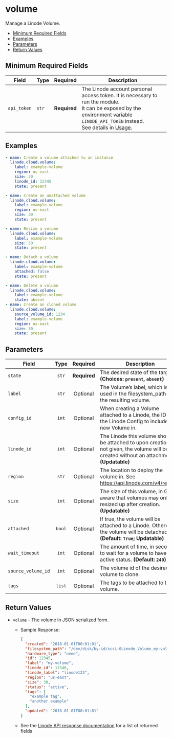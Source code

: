 # volume

Manage a Linode Volume.

- [Minimum Required Fields](#minimum-required-fields)
- [Examples](#examples)
- [Parameters](#parameters)
- [Return Values](#return-values)

## Minimum Required Fields
| Field       | Type  | Required     | Description                                                                                                                                                                                                              |
|-------------|-------|--------------|--------------------------------------------------------------------------------------------------------------------------------------------------------------------------------------------------------------------------|
| `api_token` | `str` | **Required** | The Linode account personal access token. It is necessary to run the module. <br/>It can be exposed by the environment variable `LINODE_API_TOKEN` instead. <br/>See details in [Usage](https://github.com/linode/ansible_linode?tab=readme-ov-file#usage). |

## Examples

```yaml
- name: Create a volume attached to an instance
  linode.cloud.volume:
    label: example-volume
    region: us-east
    size: 30
    linode_id: 12345
    state: present
```

```yaml
- name: Create an unattached volume
  linode.cloud.volume:
    label: example-volume
    region: us-east
    size: 30
    state: present
```

```yaml
- name: Resize a volume
  linode.cloud.volume:
    label: example-volume
    size: 50
    state: present
```

```yaml
- name: Detach a volume
  linode.cloud.volume:
    label: example-volume
    attached: false
    state: present
```

```yaml
- name: Delete a volume
  linode.cloud.volume:
    label: example-volume
    state: absent
- name: Create an cloned volume
  linode.cloud.volume: 
    source_volume_id: 1234
    label: example-volume
    region: us-east
    size: 30
    state: present
```


## Parameters

| Field     | Type | Required | Description                                                                  |
|-----------|------|----------|------------------------------------------------------------------------------|
| `state` | <center>`str`</center> | <center>**Required**</center> | The desired state of the target.  **(Choices: `present`, `absent`)** |
| `label` | <center>`str`</center> | <center>Optional</center> | The Volume’s label, which is also used in the filesystem_path of the resulting volume.   |
| `config_id` | <center>`int`</center> | <center>Optional</center> | When creating a Volume attached to a Linode, the ID of the Linode Config to include the new Volume in.   |
| `linode_id` | <center>`int`</center> | <center>Optional</center> | The Linode this volume should be attached to upon creation. If not given, the volume will be created without an attachment.  **(Updatable)** |
| `region` | <center>`str`</center> | <center>Optional</center> | The location to deploy the volume in. See https://api.linode.com/v4/regions   |
| `size` | <center>`int`</center> | <center>Optional</center> | The size of this volume, in GB. Be aware that volumes may only be resized up after creation.  **(Updatable)** |
| `attached` | <center>`bool`</center> | <center>Optional</center> | If true, the volume will be attached to a Linode. Otherwise, the volume will be detached.  **(Default: `True`; Updatable)** |
| `wait_timeout` | <center>`int`</center> | <center>Optional</center> | The amount of time, in seconds, to wait for a volume to have the active status.  **(Default: `240`)** |
| `source_volume_id` | <center>`int`</center> | <center>Optional</center> | The volume id of the desired volume to clone.   |
| `tags` | <center>`list`</center> | <center>Optional</center> | The tags to be attached to the volume.   |

## Return Values

- `volume` - The volume in JSON serialized form.

    - Sample Response:
        ```json
        {
          "created": "2018-01-01T00:01:01",
          "filesystem_path": "/dev/disk/by-id/scsi-0Linode_Volume_my-volume",
          "hardware_type": "nvme",
          "id": 12345,
          "label": "my-volume",
          "linode_id": 12346,
          "linode_label": "linode123",
          "region": "us-east",
          "size": 30,
          "status": "active",
          "tags": [
            "example tag",
            "another example"
          ],
          "updated": "2018-01-01T00:01:01"
        }
        ```
    - See the [Linode API response documentation](https://techdocs.akamai.com/linode-api/reference/get-volume) for a list of returned fields


